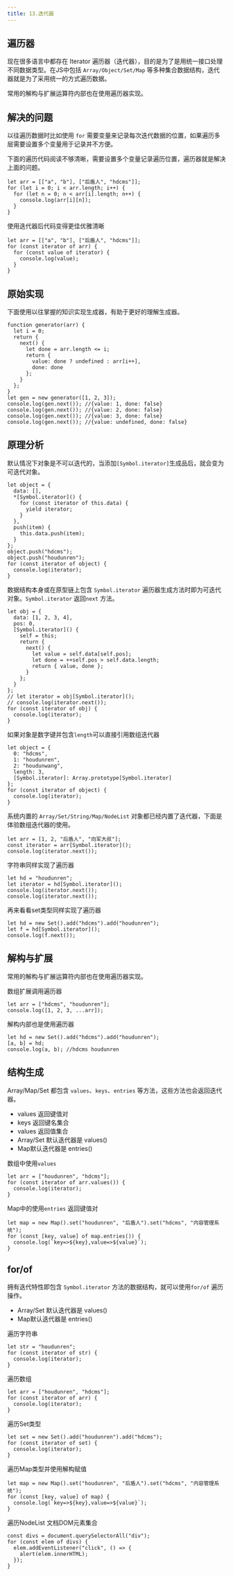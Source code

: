 ```yaml
---
title: 13.迭代器
---
```


## 遍历器

现在很多语言中都存在 Iterator 遍历器（迭代器），目的是为了是用统一接口处理不同数据类型。在JS中包括 `Array/Object/Set/Map` 等多种集合数据结构，迭代器就是为了采用统一的方式遍历数据。

常用的解构与扩展运算符内部也在使用遍历器实现。

## 解决的问题

以往遍历数据时比如使用 `for` 需要变量来记录每次迭代数据的位置，如果遍历多层需要设置多个变量用于记录并不方便。

下面的遍历代码阅读不够清晰，需要设置多个变量记录遍历位置，遍历器就是解决上面的问题。

```text
let arr = [["a", "b"], ["后盾人", "hdcms"]];
for (let i = 0; i < arr.length; i++) {
  for (let n = 0; n < arr[i].length; n++) {
    console.log(arr[i][n]);
  }
}
```

使用迭代器后代码变得更佳优雅清晰

```text
let arr = [["a", "b"], ["后盾人", "hdcms"]];
for (const iterator of arr) {
  for (const value of iterator) {
    console.log(value);
  }
}
```

## 原始实现

下面使用以往掌握的知识实现生成器，有助于更好的理解生成器。

```text
function generator(arr) {
  let i = 0;
  return {
    next() {
      let done = arr.length <= i;
      return {
        value: done ? undefined : arr[i++],
        done: done
      };
    }
  };
}
let gen = new generator([1, 2, 3]);
console.log(gen.next()); //{value: 1, done: false}
console.log(gen.next()); //{value: 2, done: false}
console.log(gen.next()); //{value: 3, done: false}
console.log(gen.next()); //{value: undefined, done: false}
```

## 原理分析

默认情况下对象是不可以迭代的，当添加`[Symbol.iterator]`生成品后，就会变为可迭代对象。

```text
let object = {
  data: [],
  *[Symbol.iterator]() {
    for (const iterator of this.data) {
      yield iterator;
    }
  },
  push(item) {
    this.data.push(item);
  }
};
object.push("hdcms");
object.push("houdunren");
for (const iterator of object) {
  console.log(iterator);
}
```

数据结构本身或在原型链上包含 `Symbol.iterator` 遍历器生成方法时即为可迭代对象。`Symbol.iterator` 返回`next` 方法。

```text
let obj = {
  data: [1, 2, 3, 4],
  pos: 0,
  [Symbol.iterator]() {
    self = this;
    return {
      next() {
        let value = self.data[self.pos];
        let done = ++self.pos > self.data.length;
        return { value, done };
      }
    };
  }
};
// let iterator = obj[Symbol.iterator]();
// console.log(iterator.next());
for (const iterator of obj) {
  console.log(iterator);
}
```

如果对象是数字键并包含`length`可以直接引用数组迭代器

```text
let object = {
  0: "hdcms",
  1: "houdunren",
  2: "houdunwang",
  length: 3,
  [Symbol.iterator]: Array.prototype[Symbol.iterator]
};
for (const iterator of object) {
  console.log(iterator);
}
```

系统内置的 `Array/Set/String/Map/NodeList` 对象都已经内置了迭代器，下面是体验数组迭代器的使用。

```text
let arr = [1, 2, "后盾人", "向军大叔"];
const iterator = arr[Symbol.iterator]();
console.log(iterator.next());
```

字符串同样实现了遍历器

```text
let hd = "houdunren";
let iterator = hd[Symbol.iterator]();
console.log(iterator.next());
console.log(iterator.next());
```

再来看看set类型同样实现了遍历器

```text
let hd = new Set().add("hdcms").add("houdunren");
let f = hd[Symbol.iterator]();
console.log(f.next());
```

## 解构与扩展

常用的解构与扩展运算符内部也在使用遍历器实现。

数组扩展调用遍历器

```text
let arr = ["hdcms", "houdunren"];
console.log([1, 2, 3, ...arr]);
```

解构内部也是使用遍历器

```text
let hd = new Set().add("hdcms").add("houdunren");
[a, b] = hd;
console.log(a, b); //hdcms houdunren
```

## 结构生成

Array/Map/Set 都包含 `values`、`keys`、`entries` 等方法，这些方法也会返回迭代器。

- values 返回键值对
- keys 返回键名集合
- values 返回值集合
- Array/Set 默认迭代器是 values()
- Map默认迭代器是 entries()

数组中使用`values`

```text
let arr = ["houdunren", "hdcms"];
for (const iterator of arr.values()) {
  console.log(iterator);
}
```

Map中的使用`entries` 返回键值对

```text
let map = new Map().set("houdunren", "后盾人").set("hdcms", "内容管理系统");
for (const [key, value] of map.entries()) {
  console.log(`key=>${key},value=>${value}`);
}
```

## for/of

拥有迭代特性即包含 `Symbol.iterator` 方法的数据结构，就可以使用`for/of` 遍历操作。

- Array/Set 默认迭代器是 values()
- Map默认迭代器是 entries()

遍历字符串

```text
let str = "houdunren";
for (const iterator of str) {
  console.log(iterator);
}
```

遍历数组

```text
let arr = ["houdunren", "hdcms"];
for (const iterator of arr) {
  console.log(iterator);
}
```

遍历Set类型

```text
let set = new Set().add("houdunren").add("hdcms");
for (const iterator of set) {
  console.log(iterator);
}
```

遍历Map类型并使用解构赋值

```text
let map = new Map().set("houdunren", "后盾人").set("hdcms", "内容管理系统");
for (const [key, value] of map) {
  console.log(`key=>${key},value=>${value}`);
}
```

遍历NodeList 文档DOM元素集合

```text
const divs = document.querySelectorAll("div");
for (const elem of divs) {
  elem.addEventListener("click", () => {
    alert(elem.innerHTML);
  });
}
```